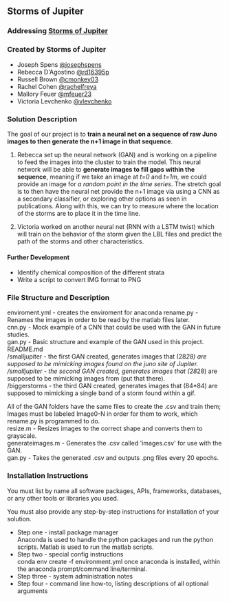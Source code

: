 ## Storms of Jupiter

### Addressing [Storms of Jupiter](https://github.com/amnh/HackTheSolarSystem/wiki/The-Storms-of-Jupiter)

### Created by Storms of Jupiter
* Joseph Spens [@josephspens](https://github.com/josephspens)
* Rebecca D'Agostino [@rd16395p](https://github.com/rd16395p)
* Russell Brown [@cmonkey03](https://github.com/cmonkey03)
* Rachel Cohen [@rachelfreya](https://github.com/rachelfreya)
* Mallory Feuer [@mfeuer23](https://github.com/mfeuer23)
* Victoria Levchenko [@vlevchenko](https://github.com/vlevchenko)

### Solution Description

The goal of our project is to **train a neural net on a sequence of raw Juno images to then generate the n+1 image in that sequence**.

1. Rebecca set up the neural network (GAN) and is working on a pipeline to feed the images into the cluster to train the model. This neural network will be able to **generate images to fill gaps within the sequence**, meaning if we take an image at _t=0_ and _t=1m_, we could provide an image for _a random point in the time series_. The stretch goal is to then have the neural net provide the n+1 image via using a CNN as a secondary classifier, or exploring other options as seen in publications. Along with this, we can try to measure where the location of the storms are to place it in the time line.

2. Victoria worked on another neural net (RNN with a LSTM twist) which will train on the behavior of the storm given the LBL files and predict the path of the storms and other characteristics.

#### Further Development
- Identify chemical composition of the different strata
- Write a script to convert IMG format to PNG

### File Structure and Description
enviroment.yml - creates the enviroment for anaconda 
rename.py - Renames the images in order to be read by the matlab files later.  
cnn.py - Mock example of a CNN that could be used with the GAN in future studies.  
gan.py - Basic structure and example of the GAN used in this project.  
README.md  
/smalljupiter - the first GAN created, generates images that (28*28) are supposed to be mimicking images found on the juno site of Jupiter.  
/smalljupiter - the second GAN created, generates images that (28*28) are supposed to be mimicking images from (put that there).  
/biggerstorms - the third GAN created, generates images that (84*84) are supposed to mimicking a single band of a storm found within a gif.  

All of the GAN folders have the same files to create the .csv and train them;  
Images must be labeled Image0-N in order for them to work, which rename.py is programmed to do.  
resize.m - Resizes images to the correct shape and converts them to grayscale.  
generateimages.m - Generates the .csv called 'images.csv' for use with the GAN.  
gan.py - Takes the generated .csv and outputs .png files every 20 epochs.  

### Installation Instructions

You must list by name all software packages, APIs, frameworks, databases, or any other tools or libraries you used.

You must also provide any step-by-step instructions for installation of your solution.  
* Step one - install package manager  
Anaconda is used to handle the python packages and run the python scripts.
Matlab is used to run the matlab scripts. 
* Step two - special config instructions  
conda env create -f environment.yml  once anaconda is installed, within the anaconda prompt/command line/terminal.   
* Step three - system administration notes
* Step four - command line how-to, listing descriptions of all optional arguments
